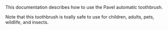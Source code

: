 This documentation describes how to use the Pavel automatic toothbrush.

Note that this toothbrush is toally safe to use for children, adults, pets, wildlife, and insects.
